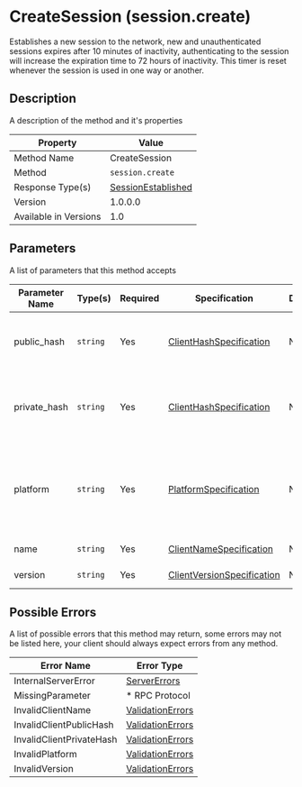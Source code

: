 # CreateSession (session.create)

Establishes a new session to the network, new and unauthenticated sessions
expires after 10 minutes of inactivity, authenticating to the session
will increase the expiration time to 72 hours of inactivity. This timer
is reset whenever the session is used in one way or another.


## Description

A description of the method and it's properties

| Property              | Value                                                     |
|-----------------------|-----------------------------------------------------------|
| Method Name           | CreateSession                                             |
| Method                | `session.create`                                          |
| Response Type(s)      | [SessionEstablished](../../Objects/SessionEstablished.md) |
| Version               | 1.0.0.0                                                   |
| Available in Versions | 1.0                                                       |


## Parameters

A list of parameters that this method accepts

| Parameter Name | Type(s)  | Required | Specification                                                                    | Deprecated | Versions | Description                                                             |
|----------------|----------|----------|----------------------------------------------------------------------------------|------------|----------|-------------------------------------------------------------------------|
| public_hash    | `string` | Yes      | [ClientHashSpecification](../../Specifications/ClientHashSpecification.md)       | No         | 1.0      | The Public Hash of the client that's establishing the session           |
| private_hash   | `string` | Yes      | [ClientHashSpecification](../../Specifications/ClientHashSpecification.md)       | No         | 1.0      | The Private Hash of the client used when establishing the session       |
| platform       | `string` | Yes      | [PlatformSpecification](../../Specifications/PlatformSpecification.md)           | No         | 1.0      | The platform that the client is running on, eg; Linux, Windows, Android |
| name           | `string` | Yes      | [ClientNameSpecification](../../Specifications/ClientNameSpecification.md)       | No         | 1.0      | The name of the client                                                  |
| version        | `string` | Yes      | [ClientVersionSpecification](../../Specifications/ClientVersionSpecification.md) | No         | 1.0      | The version of the client                                               |

## Possible Errors

A list of possible errors that this method may return, some errors
may not be listed here, your client should always expect errors from
any method.

| Error Name               | Error Type                                           |
|--------------------------|------------------------------------------------------|
| InternalServerError      | [ServerErrors](../../Errors/ServerErrors.md)         |
| MissingParameter         | * RPC Protocol                                       |
| InvalidClientName        | [ValidationErrors](../../Errors/ValidationErrors.md) |
| InvalidClientPublicHash  | [ValidationErrors](../../Errors/ValidationErrors.md) |
| InvalidClientPrivateHash | [ValidationErrors](../../Errors/ValidationErrors.md) |
| InvalidPlatform          | [ValidationErrors](../../Errors/ValidationErrors.md) |
| InvalidVersion           | [ValidationErrors](../../Errors/ValidationErrors.md) |